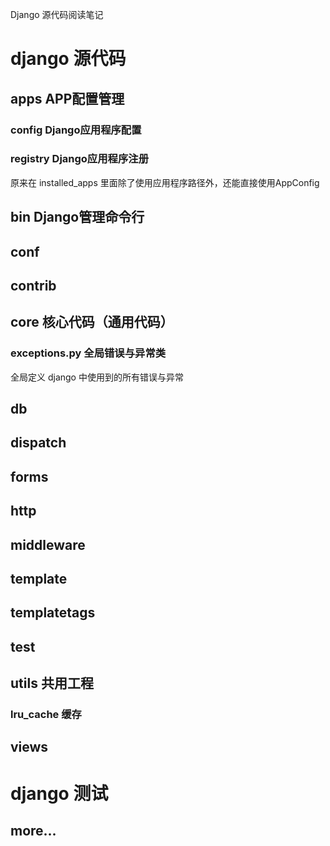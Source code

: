 Django 源代码阅读笔记

# django 源代码

## apps APP配置管理

### config Django应用程序配置

### registry Django应用程序注册

原来在 installed_apps 里面除了使用应用程序路径外，还能直接使用AppConfig

## bin Django管理命令行

## conf

## contrib

## core 核心代码（通用代码）

### exceptions.py 全局错误与异常类

全局定义 django 中使用到的所有错误与异常

## db

## dispatch

## forms

## http

## middleware

## template

## templatetags

## test

## utils 共用工程

### lru_cache 缓存



## views

# django 测试

## more...